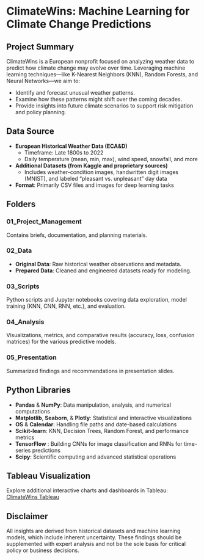 # ClimateWins: Machine Learning for Climate Change Predictions

## Project Summary
ClimateWins is a European nonprofit focused on analyzing weather data to predict how climate change may evolve over time. Leveraging machine learning techniques—like K-Nearest Neighbors (KNN), Random Forests, and Neural Networks—we aim to:
- Identify and forecast unusual weather patterns.
- Examine how these patterns might shift over the coming decades.
- Provide insights into future climate scenarios to support risk mitigation and policy planning.

## Data Source
- **European Historical Weather Data (ECA&D)**  
  - Timeframe: Late 1800s to 2022  
  - Daily temperature (mean, min, max), wind speed, snowfall, and more  
- **Additional Datasets (from Kaggle and proprietary sources)**  
  - Includes weather-condition images, handwritten digit images (MNIST), and labeled “pleasant vs. unpleasant” day data  
- **Format**: Primarily CSV files and images for deep learning tasks  

## Folders

### 01_Project_Management
Contains briefs, documentation, and planning materials.

### 02_Data
- **Original Data**: Raw historical weather observations and metadata.  
- **Prepared Data**: Cleaned and engineered datasets ready for modeling.

### 03_Scripts
Python scripts and Jupyter notebooks covering data exploration, model training (KNN, CNN, RNN, etc.), and evaluation.

### 04_Analysis
Visualizations, metrics, and comparative results (accuracy, loss, confusion matrices) for the various predictive models.

### 05_Presentation
Summarized findings and recommendations in presentation slides.

## Python Libraries

- **Pandas** & **NumPy**: Data manipulation, analysis, and numerical computations  
- **Matplotlib**, **Seaborn**, & **Plotly**: Statistical and interactive visualizations  
- **OS** & **Calendar**: Handling file paths and date-based calculations  
- **Scikit-learn**: KNN, Decision Trees, Random Forest, and performance metrics  
- **TensorFlow** : Building CNNs for image classification and RNNs for time-series predictions  
- **Scipy**: Scientific computing and advanced statistical operations  

## Tableau Visualization
Explore additional interactive charts and dashboards in Tableau:  
[ClimateWins Tableau](https://public.tableau.com/app/profile/isaac.contreras/viz/ClimateWins-Inter-Tableau/Story1)

## Disclaimer
All insights are derived from historical datasets and machine learning models, which include inherent uncertainty. These findings should be supplemented with expert analysis and not be the sole basis for critical policy or business decisions.
